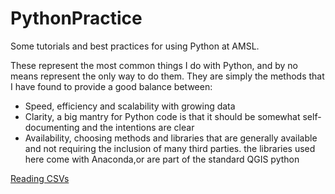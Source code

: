 # PythonPractice
Some tutorials and best practices for using Python at AMSL.

These represent the most common things I do with Python, and by no means represent the only way to do them.
They are simply the methods that I have found to provide a good balance between:

- Speed, efficiency and scalability with growing data
- Clarity, a big mantry for Python code is that it should be somewhat self-documenting and the intentions are clear
- Availability, choosing methods and libraries that are generally available and not requiring the inclusion of many third parties. the libraries used here come with Anaconda,or are part of the standard QGIS python


[Reading CSVs](https://github.com/AUVPeter/PythonPractice/tree/main/reading_csv)
